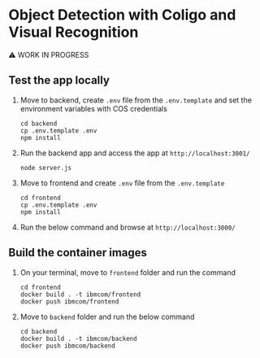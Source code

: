 # Object Detection with Coligo and Visual Recognition

:warning: WORK IN PROGRESS


## Test the app locally

1. Move to backend, create `.env` file from the `.env.template` and set the environment variables with COS credentials
   ```
   cd backend
   cp .env.template .env
   npm install
   ```
2. Run the backend app and access the app at `http://localhost:3001/`
   ```
   node server.js
   ```
3. Move to frontend and create `.env` file from the `.env.template`
   ```
   cd frontend
   cp .env.template .env
   npm install
   ```
4. Run the below command and browse at `http://localhost:3000/`

## Build the container images

1. On your terminal, move to `frontend` folder and run the command
   ```
   cd frontend
   docker build . -t ibmcom/frontend
   docker push ibmcom/frontend
   ```
2. Move to `backend` folder and run the below command
   ```
   cd backend
   docker build . -t ibmcom/backend
   docker push ibmcom/backend
   ```
